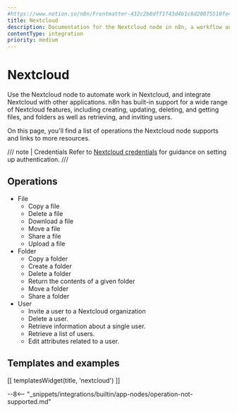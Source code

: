 ```yaml
---
#https://www.notion.so/n8n/Frontmatter-432c2b8dff1f43d4b1c8d20075510fe4
title: Nextcloud
description: Documentation for the Nextcloud node in n8n, a workflow automation platform. Includes details of operations and configuration, and links to examples and credentials information.
contentType: integration
priority: medium
---
```


# Nextcloud

Use the Nextcloud node to automate work in Nextcloud, and integrate Nextcloud with other applications. n8n has built-in support for a wide range of Nextcloud features, including creating, updating, deleting, and getting files, and folders as well as retrieving, and inviting users. 

On this page, you'll find a list of operations the Nextcloud node supports and links to more resources.

/// note | Credentials
Refer to [Nextcloud credentials](/integrations/builtin/credentials/nextcloud/) for guidance on setting up authentication. 
///

## Operations

* File
    * Copy a file
    * Delete a file
    * Download a file
    * Move a file
    * Share a file
    * Upload a file
* Folder
    * Copy a folder
    * Create a folder
    * Delete a folder
    * Return the contents of a given folder
    * Move a folder
    * Share a folder
* User
    * Invite a user to a Nextcloud organization
    * Delete a user.
    * Retrieve information about a single user.
    * Retrieve a list of users.
    * Edit attributes related to a user.

## Templates and examples

<!-- see https://www.notion.so/n8n/Pull-in-templates-for-the-integrations-pages-37c716837b804d30a33b47475f6e3780 -->
[[ templatesWidget(title, 'nextcloud') ]]

--8<-- "_snippets/integrations/builtin/app-nodes/operation-not-supported.md"
